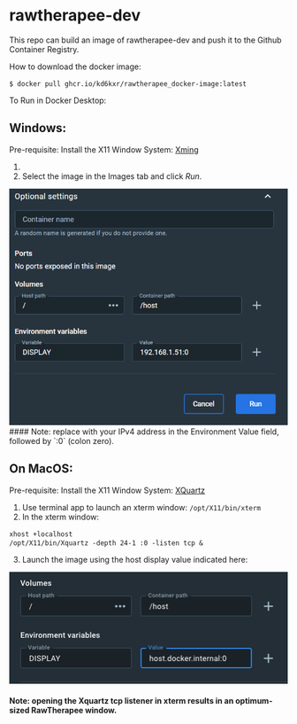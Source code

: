 # rawtherapee-dev
This repo can build an image of rawtherapee-dev and push it to the Github Container Registry.

How to download the docker image:
```
$ docker pull ghcr.io/kd6kxr/rawtherapee_docker-image:latest
```

To Run in Docker Desktop:

## Windows:
Pre-requisite: Install the X11 Window System: [Xming](http://www.straightrunning.com/XmingNotes/)

1. 
2. Select the image in the Images tab and click *Run*.
<img src="docker-optional-settings.png"  width="550">
#### Note: replace with your IPv4 address in the Environment Value field, followed by `:0` (colon zero).

## On MacOS:
Pre-requisite: Install the X11 Window System: [XQuartz](https://www.xquartz.org)
1. Use terminal app to launch an xterm window: `/opt/X11/bin/xterm`
2. In the xterm window:
```
xhost +localhost
/opt/X11/bin/Xquartz -depth 24-1 :0 -listen tcp &
```
3. Launch the image using the host display value indicated here:
<img src="mac-docker-options.png"  width="550">

#### Note: opening the Xquartz tcp listener in xterm results in an optimum-sized RawTherapee window.
